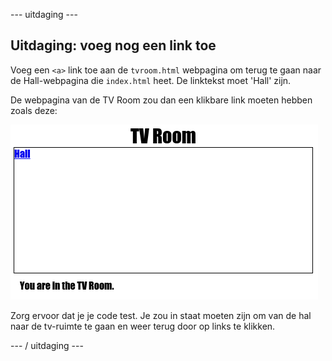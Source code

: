 \--- uitdaging \---

## Uitdaging: voeg nog een link toe

Voeg een `<a>` link toe aan de `tvroom.html` webpagina om terug te gaan naar de Hall-webpagina die `index.html` heet. De linktekst moet 'Hall' zijn.

De webpagina van de TV Room zou dan een klikbare link moeten hebben zoals deze:

![screenshot](images/rooms-hall-link.png)

Zorg ervoor dat je je code test. Je zou in staat moeten zijn om van de hal naar de tv-ruimte te gaan en weer terug door op links te klikken.

\--- / uitdaging \---